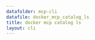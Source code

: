 ```yaml
---
datafolder: mcp-cli
datafile: docker_mcp_catalog_ls
title: docker mcp catalog ls
layout: cli
---
```


<!--
This page is automatically generated from Docker's source code. If you want to
suggest a change to the text that appears here, open a ticket or pull request
in the source repository on GitHub:

https://github.com/docker/mcp-gateway
-->

